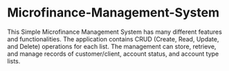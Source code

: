# Microfinance-Management-System
This Simple Microfinance Management System has many different features and functionalities. The application contains CRUD (Create, Read, Update, and Delete) operations for each list. The management can store, retrieve, and manage records of customer/client, account status, and account type lists. 
